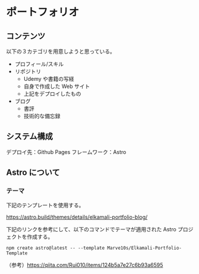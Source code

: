 # ポートフォリオ

## コンテンツ

以下の３カテゴリを用意しようと思っている。

- プロフィール/スキル
- リポジトリ
  - Udemy や書籍の写経
  - 自身で作成した Web サイト
  - 上記をデプロイしたもの
- ブログ
  - 書評
  - 技術的な備忘録

## システム構成

デプロイ先：Github Pages
フレームワーク：Astro

## Astro について

### テーマ

下記のテンプレートを使用する。

<https://astro.build/themes/details/elkamali-portfolio-blog/>

下記のリンクを参考にして、以下のコマンドでテーマが適用された Astro プロジェクトを作成する。

`npm create astro@latest -- --template Marve10s/Elkamali-Portfolio-Template`

（参考）<https://qiita.com/Rui010/items/124b5a7e27c6b93a6595>
